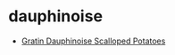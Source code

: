 # dauphinoise

 * [Gratin Dauphinoise Scalloped Potatoes](../../index/g/gratin-dauphinoise-scalloped-potatoes-395310.json)
